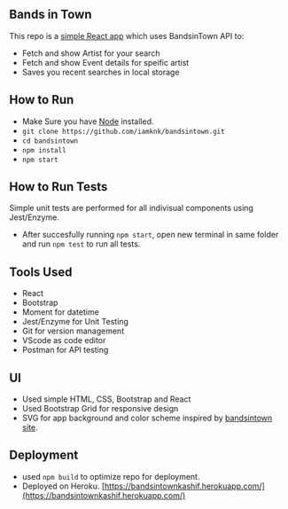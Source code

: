 ## Bands in Town
This repo is a [simple React app](https://bandsintownkashif.herokuapp.com/) which uses BandsinTown API to:
* Fetch and show Artist for your search
* Fetch and show Event details for speific artist 
* Saves you recent searches in local storage

## How to Run
* Make Sure you have [Node](https://nodejs.org/en/) installed.
* ```git clone https://github.com/iamknk/bandsintown.git```
* ```cd bandsintown```
* ```npm install```
* ```npm start```

## How to Run Tests
Simple unit tests are performed for all indivisual components using Jest/Enzyme.
* After succesfully running ```npm start```, open new terminal in same folder and run ```npm test``` to run all tests.

## Tools Used
* React
* Bootstrap
* Moment for datetime
* Jest/Enzyme for Unit Testing
* Git for version management
* VScode as code editor
* Postman for API testing

## UI
* Used simple HTML, CSS, Bootstrap and React
* Used Bootstrap Grid for responsive design
* SVG for app background and color scheme inspired by [bandsintown site](https://www.bandsintown.com/).

## Deployment

* used ```npm build``` to optimize repo for deployment. 
* Deployed on Heroku. [https://bandsintownkashif.herokuapp.com/](https://bandsintownkashif.herokuapp.com/)
